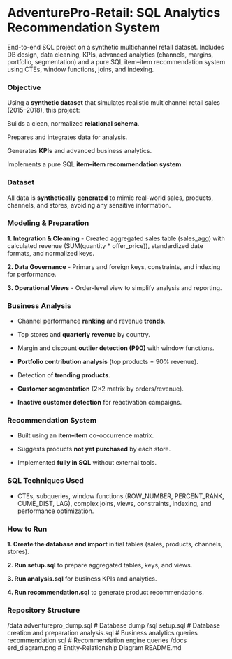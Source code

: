# AdventurePro-Retail: SQL Analytics Recommendation System
End-to-end SQL project on a synthetic multichannel retail dataset. Includes DB design, data cleaning, KPIs, advanced analytics (channels, margins, portfolio, segmentation) and a pure SQL item–item recommendation system using CTEs, window functions, joins, and indexing.



### Objective
Using a **synthetic dataset** that simulates realistic multichannel retail sales (2015–2018), this project:

Builds a clean, normalized **relational schema**.

Prepares and integrates data for analysis.

Generates **KPIs** and advanced business analytics.

Implements a pure SQL **item–item recommendation system**.


### Dataset
All data is **synthetically generated** to mimic real-world sales, products, channels, and stores, avoiding any sensitive information.


###  Modeling & Preparation

**1. Integration & Cleaning**
    - Created aggregated sales table (sales_agg) with calculated revenue (SUM(quantity * offer_price)), standardized date formats, and normalized keys.

**2. Data Governance**
    - Primary and foreign keys, constraints, and indexing for performance.

**3. Operational Views**
    - Order-level view to simplify analysis and reporting.



### Business Analysis
  - Channel performance **ranking** and revenue **trends**.

  - Top stores and **quarterly revenue** by country.

  - Margin and discount **outlier detection (P90)** with window functions.

  - **Portfolio contribution analysis** (top products = 90% revenue).

  - Detection of **trending products**.

  - **Customer segmentation** (2×2 matrix by orders/revenue).

  - **Inactive customer detection** for reactivation campaigns.



### Recommendation System
  - Built using an **item–item** co-occurrence matrix.

  - Suggests products **not yet purchased** by each store.

  - Implemented **fully in SQL** without external tools.



### SQL Techniques Used

  - CTEs, subqueries, window functions (ROW_NUMBER, PERCENT_RANK, CUME_DIST, LAG), complex joins, views, constraints, indexing, and performance optimization.



### How to Run
  **1. Create the database and import** initial tables (sales, products, channels, stores).

  **2. Run setup.sql** to prepare aggregated tables, keys, and views.

  **3. Run analysis.sql** for business KPIs and analytics.

  **4. Run recommendation.sql** to generate product recommendations.


### Repository Structure
/data
  adventurepro_dump.sql # Database dump
/sql
  setup.sql                    # Database creation and preparation
  analysis.sql                 # Business analytics queries
  recommendation.sql           # Recommendation engine queries
/docs
  erd_diagram.png              # Entity-Relationship Diagram
README.md

